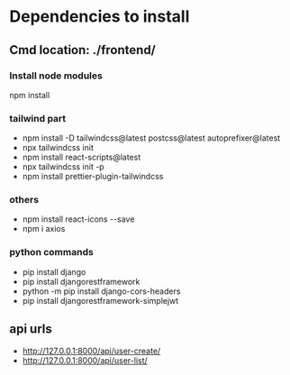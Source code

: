 # Dependencies to install

## Cmd location: ./frontend/

### Install node modules
npm install

### tailwind part
- npm install -D tailwindcss@latest postcss@latest autoprefixer@latest
- npx tailwindcss init
- npm install react-scripts@latest
- npx tailwindcss init -p
- npm install prettier-plugin-tailwindcss

### others
- npm install react-icons --save
- npm i axios

### python commands
- pip install django
- pip install djangorestframework
- python -m pip install django-cors-headers
- pip install djangorestframework-simplejwt

## api urls
- http://127.0.0.1:8000/api/user-create/
- http://127.0.0.1:8000/api/user-list/